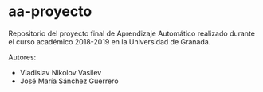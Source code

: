 # aa-proyecto
Repositorio del proyecto final de Aprendizaje Automático realizado durante el
curso académico 2018-2019 en la Universidad de Granada.

Autores:

+ Vladislav Nikolov Vasilev
+ José María Sánchez Guerrero
